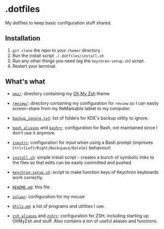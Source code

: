 # .dotfiles

My dotfiles to keep basic configuration stuff shared.

## Installation

1. `git clone` the repo to your `/home/` directory
2. Run the install script `./.dotfiles/install.sh`
3. Run any other things you need (eg the `keychron-setup.sh`) script.
4. Restart your terminal.

## What's what

* [`omz/`](./omz): directory containing my [Oh My Zsh](https://ohmyz.sh/) theme

* [`rmview/`](./rmview): directory containing my configuration for `rmview` so
  I can easily screen-share from my ReMarkable tablet to my computer.

* [`backup_ignore.txt`](./backup_ignore.txt): list of folders for KDE's backup
  utility to ignore.

* [`bash_aliases`](./bash_aliases) and [`bashrc`](./bashrc): configuration for
  Bash, not maintained since I don't use it anymore.

* [`inputrc`](./inputrc): configuration for input when using a Bash prompt
  (improves `Ctrl+[Left/Right/Backspace/Delete]` behaviour)

* [`install.sh`](./install.sh): simple install script - creates a bunch of
  symbolic links to the files so that edits can be easily committed and pushed

* [`keychron-setup.sh`](./keychron-setup.sh): script to make function keys of
  Keychron keyboards work correctly.

* [`README.md`](./README.md): this file

* [`solaar`](./solaar/): configuration for my mouse

* [`Utils.md`](./utils.md): a list of programs and utilities I use.

* [`zsh_aliases`](./zsh_aliases) and [`zshrc`](./zshrc): configuration for ZSH,
  including starting up OhMyZsh and stuff. Also contains a ton of useful
  aliases and functions.
